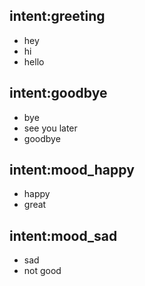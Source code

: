## intent:greeting
- hey
- hi
- hello

## intent:goodbye
- bye
- see you later
- goodbye

## intent:mood_happy
- happy
- great

## intent:mood_sad
- sad
- not good
